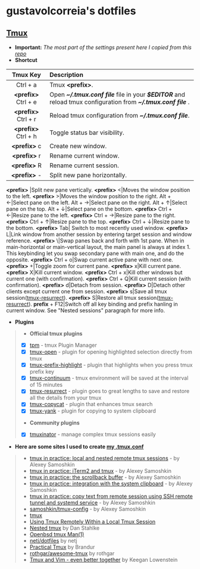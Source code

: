 
# gustavolcorreia's dotfiles
## [Tmux](https://github.com/tmux/tmux)
* __Important:__ *The most part of the settings present here I copied from this [repo](https://github.com/samoshkin/tmux-config)*
* __Shortcut__

Tmux Key   | Description
:---------------:|:------------------
Ctrl + a|Tmux __<prefix\>__.
__<prefix\>__  Ctrl + e|Open __*\~/.tmux.conf file*__ file in your __*$EDITOR*__ and reload tmux configuration from __*\~/.tmux.conf file*__ .
__<prefix\>__  Ctrl + r|Reload tmux configuration from __*~/.tmux.conf file*__.
__<prefix\>__  Ctrl + h|Toggle status bar visibility. 
__<prefix\>__ c|Create new window.
__<prefix\>__  r|Rename current window.
__<prefix\>__  R|Rename current session.
__<prefix\>__  -|Split new pane horizontally.
__<prefix\>__  \|Split new pane vertically.
__<prefix\>__  <|Moves the window position to the left.
__<prefix\>__  >|Moves the window position to the right.
Alt + ←|Select pane on the left.
Alt + →|Select pane on the right.
Alt + ↑|Select pane on the top.
Alt + ↓|Select pane on the bottom.
__<prefix\>__  Ctrl  + ←|Resize pane to the left.
__<prefix\>__  Ctrl  + →|Resize pane to the right.
__<prefix\>__  Ctrl  + ↑|Resize pane to the top.
__<prefix\>__  Ctrl  + ↓|Resize pane to the bottom.
__<prefix\>__  Tab| Switch to most recently used window.
__<prefix\>__  L|Link window from another session by entering target session and window reference.
__<prefix\>__ \\|Swap panes back and forth with 1st pane. When in main-horizontal or main-vertical layout, the main panel is always at index 1. This keybinding let you swap secondary pane with main one, and do the opposite.
__<prefix\>__  Ctrl + o|Swap current active pane with next one.
__<prefix\>__ +|Toggle zoom for current pane.
__<prefix\>__  x|Kill current pane.
__<prefix\>__  X|Kill current window.
__<prefix\>__ Ctrl + x|Kill other windows but current one (with confirmation).
__<prefix\>__  Ctrl + Q|Kill current session (with confirmation).
__<prefix\>__ d|Detach from session.
__<prefix\>__ D|Detach other clients except current one from session.
__<prefix\>__ s|Save all tmux session([tmux-resurrect](https://github.com/tmux-plugins/tmux-resurrect)).
__<prefix\>__ S|Restore all tmux session([tmux-resurrect](https://github.com/tmux-plugins/tmux-resurrect)).
__prefix__ + F12|Switch off all key binding and prefix hanling in current window. See "Nested sessions" paragraph for more info.

* __Plugins__
> * __Official tmux plugins__
>  * [x] [tpm](https://github.com/tmux-plugins/tpm) - tmux Plugin Manager
>  * [x] [tmux-open](https://github.com/tmux-plugins/tmux-open) - plugin for opening highlighted selection directly from tmux
>  * [x] [tmux-prefix-highlight](https://github.com/tmux-plugins/tmux-prefix-highlight) - plugin that highlights when you press tmux prefix key
>  * [x] [tmux-continuum](https://github.com/tmux-plugins/tmux-continuum) - tmux environment will be saved at the interval of 15 minutes
>  * [x] [tmux-resurrect](https://github.com/tmux-plugins/tmux-resurrect) - plugin goes to great lengths to save and restore all the details from your tmux
>  * [x] [tmux-copycat](https://github.com/tmux-plugins/tmux-copycat) - plugin that enhances tmux search
>  * [x] [tmux-yank](https://github.com/tmux-plugins/tmux-yank) -  plugin for copying to system clipboard
> * __Community plugins__
>  * [x] [tmuxinator](https://github.com/tmuxinator/tmuxinator) - manage complex tmux sessions easily
 
* __Here are some sites I used to create [my .tmux.conf](https://github.com/gustavolcorreia/dotfiles/.tmux.conf)__
> * [tmux in practice: local and nested remote tmux sessions](https://medium.freecodecamp.org/tmux-in-practice-local-and-nested-remote-tmux-sessions-4f7ba5db8795) - by Alexey Samoshkin
> * [tmux in practice: iTerm2 and tmux](https://medium.freecodecamp.org/tmux-in-practice-iterm2-and-tmux-integration-7fb0991c6c01) - by Alexey Samoshkin
> * [tmux in practice: the scrollback buffer](https://medium.freecodecamp.org/tmux-in-practice-scrollback-buffer-47d5ffa71c93) - by Alexey Samoshkin
> * [tmux in practice: integration with the system clipboard](https://medium.freecodecamp.org/tmux-in-practice-integration-with-system-clipboard-bcd72c62ff7b) - by Alexey Samoshkin
> * [tmux in practice: copy text from remote session using SSH remote tunnel and systemd service](https://hackernoon.com/tmux-in-practice-copy-text-from-remote-session-using-ssh-remote-tunnel-and-systemd-service-dd3c51bca1fa) - by Alexey Samoshkin
> * [samoshkin/tmux-config](https://github.com/samoshkin/tmux-config) - by Alexey Samoshkin
> * [tmux](https://github.com/tmux/tmux)
> * [Using Tmux Remotely Within a Local Tmux Session](https://simplyian.com/2014/03/29/using-tmux-remotely-within-a-local-tmux-session/)
> * [Nested tmux](http://stahlke.org/dan/tmux-nested/) by Dan Stahlke
> * [Openbsd tmux Man(1)](https://man.openbsd.org/man1/tmux.1#KEY_BINDINGS)
> * [netj/dotfiles](https://github.com/netj/dotfiles) by netj
> * [Practical Tmux](https://mutelight.org/practical-tmux) by Brandur
> * [rothgar/awesome-tmux](https://github.com/rothgar/awesome-tmux) by rothgar
> * [Tmux and Vim - even better together](https://blog.bugsnag.com/tmux-and-vim/) by Keegan Lowenstein
